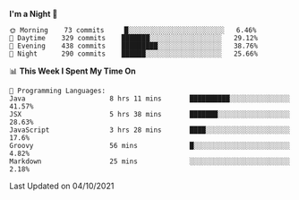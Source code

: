 <!--START_SECTION:waka-->
**I'm a Night 🦉** 

```text
🌞 Morning    73 commits     █░░░░░░░░░░░░░░░░░░░░░░░░   6.46% 
🌆 Daytime    329 commits    ███████░░░░░░░░░░░░░░░░░░   29.12% 
🌃 Evening    438 commits    █████████░░░░░░░░░░░░░░░░   38.76% 
🌙 Night      290 commits    ██████░░░░░░░░░░░░░░░░░░░   25.66%

```


📊 **This Week I Spent My Time On** 

```text
💬 Programming Languages: 
Java                     8 hrs 11 mins       ██████████░░░░░░░░░░░░░░░   41.57% 
JSX                      5 hrs 38 mins       ███████░░░░░░░░░░░░░░░░░░   28.63% 
JavaScript               3 hrs 28 mins       ████░░░░░░░░░░░░░░░░░░░░░   17.6% 
Groovy                   56 mins             █░░░░░░░░░░░░░░░░░░░░░░░░   4.82% 
Markdown                 25 mins             ░░░░░░░░░░░░░░░░░░░░░░░░░   2.18%

```


 Last Updated on 04/10/2021
<!--END_SECTION:waka-->
